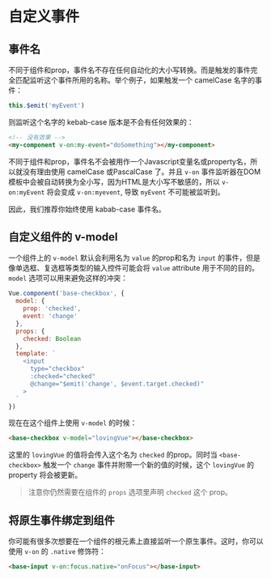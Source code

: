 
# 自定义事件

## 事件名

不同于组件和prop，事件名不存在任何自动化的大小写转换。而是触发的事件完全匹配监听这个事件所用的名称。举个例子，如果触发一个 camelCase 名字的事件：

```js
this.$emit('myEvent')
```

则监听这个名字的 kebab-case 版本是不会有任何效果的：

```html
<!-- 没有效果 -->
<my-component v-on:my-event="doSomething"></my-component>
```

不同于组件和prop，事件名不会被用作一个Javascript变量名或property名，所以就没有理由使用 camelCase 或PascalCase 了。并且 `v-on` 事件监听器在DOM模板中会被自动转换为全小写，因为HTML是大小写不敏感的，所以 `v-on:myEvent` 将会变成 `v-on:myevent`, 导致 `myEvent` 不可能被监听到。

因此，我们推荐你始终使用 kabab-case 事件名。


## 自定义组件的 v-model

一个组件上的 `v-model` 默认会利用名为 `value` 的prop和名为 `input` 的事件，但是像单选框、复选框等类型的输入控件可能会将 `value` attribute 用于不同的目的。`model` 选项可以用来避免这样的冲突：

```js
Vue.component('base-checkbox', {
  model: {
    prop: 'checked',
    event: 'change'
  }, 
  props: {
    checked: Boolean
  },
  template: `
    <input
      type="checkbox"
      :checked="checked"
      @change="$emit('change', $event.target.checked)"
    >
  `
})
```

现在在这个组件上使用 `v-model` 的时候：

```html
<base-checkbox v-model="lovingVue"></base-checkbox>
```

这里的 `lovingVue` 的值将会传入这个名为 `checked` 的prop。同时当 `<base-checkbox>` 触发一个 `change` 事件并附带一个新的值的时候，这个 `lovingVue` 的property 将会被更新。

> 注意你仍然需要在组件的 `props` 选项里声明 `checked` 这个 prop。


## 将原生事件绑定到组件

你可能有很多次想要在一个组件的根元素上直接监听一个原生事件。这时，你可以使用 `v-on` 的 `.native` 修饰符：

```html
<base-input v-on:focus.native="onFocus"></base-input>
```

